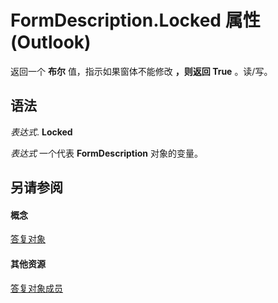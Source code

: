 
# FormDescription.Locked 属性 (Outlook)

返回一个 **布尔** 值，指示如果窗体不能修改 **，则返回 True** 。读/写。


## 语法

 _表达式_. **Locked**

 _表达式_ 一个代表 **FormDescription** 对象的变量。


## 另请参阅


#### 概念


[答复对象](c88f92c4-4cac-84b3-6118-1150d42d7cff.md)
#### 其他资源


[答复对象成员](664724e9-e74b-32ad-93e4-8d4cb27b3082.md)
